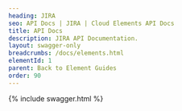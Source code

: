 ```yaml
---
heading: JIRA
seo: API Docs | JIRA | Cloud Elements API Docs
title: API Docs
description: JIRA API Documentation.
layout: swagger-only
breadcrumbs: /docs/elements.html
elementId: 1
parent: Back to Element Guides
order: 90
---
```


{% include swagger.html %}
